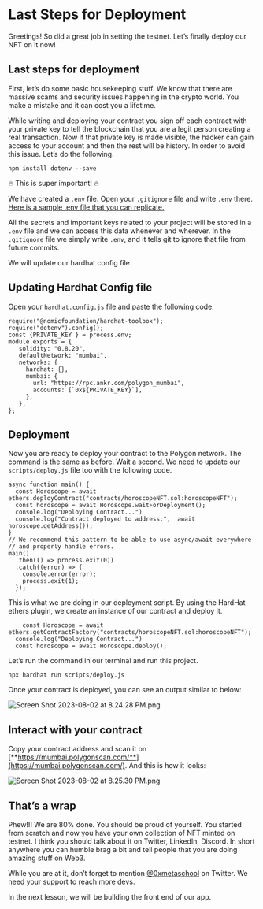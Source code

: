 # Last Steps for Deployment

Greetings! So did a great job in setting the testnet. Let’s finally deploy our NFT on it now!

## Last steps for deployment

First, let’s do some basic housekeeping stuff. We know that there are massive scams and security issues happening in the crypto world. You make a mistake and it can cost you a lifetime.

While writing and deploying your contract you sign off each contract with your private key to tell the blockchain that you are a legit person creating a real transaction. Now if that private key is made visible, the hacker can gain access to your account and then the rest will be history. In order to avoid this issue. Let’s do the following.

```
npm install dotenv --save
```

🔥 This is super important! 🔥

We have created a `.env` file. Open your `.gitignore` file and write `.env` there.  [Here is a sample .env file that you can replicate.](https://github.com/Metaschoolso/Learning-Projects/blob/main/.env-sample) 

All the secrets and important keys related to your project will be stored in a `.env` file and we can access this data whenever and wherever. In the `.gitignore` file we simply write `.env`, and it tells git to ignore that file from future commits.

We will update our hardhat config file.

## Updating Hardhat Config file

Open your `hardhat.config.js` file and paste the following code.

```
require("@nomicfoundation/hardhat-toolbox");
require("dotenv").config();
const {PRIVATE_KEY } = process.env;
module.exports = {
   solidity: "0.8.20",
   defaultNetwork: "mumbai",
   networks: {
     hardhat: {},
     mumbai: {
       url: "https://rpc.ankr.com/polygon_mumbai",
       accounts: [`0x${PRIVATE_KEY}`],
     },
   },
};
```

## Deployment

Now you are ready to deploy your contract to the Polygon network. The command is the same as before. Wait a second. We need to update our `scripts/deploy.js` file too with the following code.

```
async function main() {
  const Horoscope = await ethers.deployContract("contracts/horoscopeNFT.sol:horoscopeNFT");
  const horoscope = await Horoscope.waitForDeployment();
  console.log("Deploying Contract...")
  console.log("Contract deployed to address:",  await horoscope.getAddress());
}
// We recommend this pattern to be able to use async/await everywhere
// and properly handle errors.
main()
  .then(() => process.exit(0))
  .catch((error) => {
    console.error(error);
    process.exit(1);
  });
```

This is what we are doing in our deployment script. By using the HardHat ethers plugin, we create an instance of our contract and deploy it.

```
	const Horoscope = await ethers.getContractFactory("contracts/horoscopeNFT.sol:horoscopeNFT");
  console.log("Deploying Contract...")
  const horoscope = await Horoscope.deploy();
```

Let’s run the command in our terminal and run this project.

```
npx hardhat run scripts/deploy.js
```

Once your contract is deployed, you can see an output similar to below:

![Screen Shot 2023-08-02 at 8.24.28 PM.png](https://github.com/0xmetaschool/Learning-Projects/blob/main/assests_for_all/assests_for_horoscope/2.%20Writing%20and%20Deploying%20Basic%20Contract/4.%20Last%20Steps%20for%20Deployment/Screen_Shot_2023-08-02_at_8.24.28_PM.png?raw=true)

## Interact with your contract

Copy your contract address and scan it on [**https://mumbai.polygonscan.com/**](https://mumbai.polygonscan.com/). And this is how it looks:

![Screen Shot 2023-08-02 at 8.25.30 PM.png](https://github.com/0xmetaschool/Learning-Projects/blob/main/assests_for_all/assests_for_horoscope/2.%20Writing%20and%20Deploying%20Basic%20Contract/4.%20Last%20Steps%20for%20Deployment/Screen_Shot_2023-08-02_at_8.25.30_PM.png?raw=true)

## That’s a wrap

Phew!!! We are 80% done. You should be proud of yourself. You started from scratch and now you have your own collection of NFT minted on testnet. I think you should talk about it on Twitter, LinkedIn, Discord. In short anywhere you can humble brag a bit and tell people that you are doing amazing stuff on Web3.

While you are at it, don’t forget to mention  [@0xmetaschool](https://twitter.com/0xmetaschool)  on Twitter. We need your support to reach more devs.

In the next lesson, we will be building the front end of our app.
